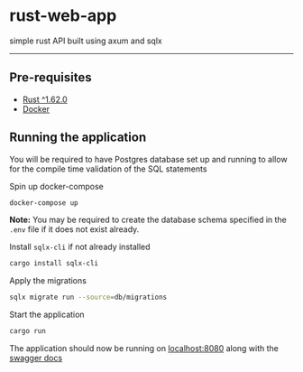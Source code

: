 # rust-web-app

simple rust API built using axum and sqlx

---

## Pre-requisites

- [Rust ^1.62.0](https://www.rust-lang.org/tools/install)
- [Docker](https://www.docker.com/products/docker-desktop/)

## Running the application

You will be required to have Postgres database set up and running to allow for the compile time validation of the SQL statements

Spin up docker-compose

```sh
docker-compose up
```

**Note:** You may be required to create the database schema specified in the `.env` file if it does not exist already.

Install `sqlx-cli` if not already installed

```sh
cargo install sqlx-cli
```

Apply the migrations

```sh
sqlx migrate run --source=db/migrations
```

Start the application

```sh
cargo run
```

The application should now be running on [localhost:8080](http://localhost:8080) along with the [swagger docs](http://localhost:8080/swagger-ui/)
